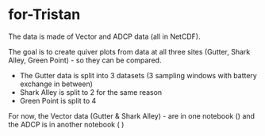 # for-Tristan

The data is made of Vector and ADCP data (all in NetCDF).

The goal is to create quiver plots from data at all three sites (Gutter, Shark Alley, Green Point) - so they can be compared. 
- The Gutter data is split into 3 datasets (3 sampling windows with battery exchange in between)
- Shark Alley is split to 2 for the same reason
- Green Point is split to 4 

For now, the Vector data (Gutter & Shark Alley) - are in one notebook () 
and the ADCP is in another notebook ( ) 
